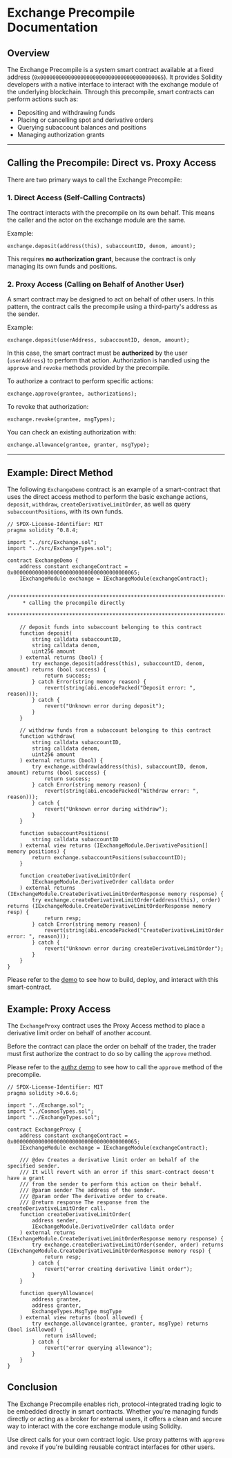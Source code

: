# Exchange Precompile Documentation

## Overview

The Exchange Precompile is a system smart contract available at a fixed address 
(`0x0000000000000000000000000000000000000065`). It provides Solidity developers 
with a native interface to interact with the exchange module of the underlying 
blockchain. Through this precompile, smart contracts can perform actions such 
as:

* Depositing and withdrawing funds
* Placing or cancelling spot and derivative orders
* Querying subaccount balances and positions
* Managing authorization grants

---

## Calling the Precompile: Direct vs. Proxy Access

There are two primary ways to call the Exchange Precompile:

### 1. **Direct Access (Self-Calling Contracts)**

The contract interacts with the precompile on its own behalf. This means the caller and the actor on the exchange module are the same.

Example:

```solidity
exchange.deposit(address(this), subaccountID, denom, amount);
```

This requires **no authorization grant**, because the contract is only managing its own funds and positions.

### 2. **Proxy Access (Calling on Behalf of Another User)**

A smart contract may be designed to act on behalf of other users. In this pattern, the contract calls the precompile using a third-party's address as the sender.

Example:

```solidity
exchange.deposit(userAddress, subaccountID, denom, amount);
```

In this case, the smart contract must be **authorized** by the user (`userAddress`) to perform that action. Authorization is handled using the `approve` and `revoke` methods provided by the precompile.

To authorize a contract to perform specific actions:

```solidity
exchange.approve(grantee, authorizations);
```

To revoke that authorization:

```solidity
exchange.revoke(grantee, msgTypes);
```

You can check an existing authorization with:

```solidity
exchange.allowance(grantee, granter, msgType);
```

---

## Example: Direct Method

The following `ExchangeDemo` contract is an example of a smart-contract that uses
the direct access method to perform the basic exchange actions, `deposit`, 
`withdraw`, `createDerivativeLimitOrder`, as well as query `subaccountPositions`,
with its own funds.

```
// SPDX-License-Identifier: MIT
pragma solidity ^0.8.4;

import "../src/Exchange.sol";
import "../src/ExchangeTypes.sol";

contract ExchangeDemo {
    address constant exchangeContract = 0x0000000000000000000000000000000000000065;
    IExchangeModule exchange = IExchangeModule(exchangeContract);

    /***************************************************************************
     * calling the precompile directly
    ****************************************************************************/

    // deposit funds into subaccount belonging to this contract
    function deposit(
        string calldata subaccountID,
        string calldata denom,
        uint256 amount
    ) external returns (bool) {
        try exchange.deposit(address(this), subaccountID, denom, amount) returns (bool success) {
            return success;
        } catch Error(string memory reason) {
            revert(string(abi.encodePacked("Deposit error: ", reason)));
        } catch {
            revert("Unknown error during deposit");
        }
    }

    // withdraw funds from a subaccount belonging to this contract
    function withdraw(
        string calldata subaccountID,
        string calldata denom,
        uint256 amount
    ) external returns (bool) {
        try exchange.withdraw(address(this), subaccountID, denom, amount) returns (bool success) {
            return success;
        } catch Error(string memory reason) {
            revert(string(abi.encodePacked("Withdraw error: ", reason)));
        } catch {
            revert("Unknown error during withdraw");
        }
    }

    function subaccountPositions(
        string calldata subaccountID
    ) external view returns (IExchangeModule.DerivativePosition[] memory positions) {
        return exchange.subaccountPositions(subaccountID);
    }

    function createDerivativeLimitOrder(
        IExchangeModule.DerivativeOrder calldata order
    ) external returns (IExchangeModule.CreateDerivativeLimitOrderResponse memory response) {
        try exchange.createDerivativeLimitOrder(address(this), order) returns (IExchangeModule.CreateDerivativeLimitOrderResponse memory resp) {
            return resp;
        } catch Error(string memory reason) {
            revert(string(abi.encodePacked("CreateDerivativeLimitOrder error: ", reason)));
        } catch {
            revert("Unknown error during createDerivativeLimitOrder");
        }
    }
}
```

Please refer to the [demo](../demos/exchange-direct/README.md) to see how to build, deploy,
and interact with this smart-contract.

## Example: Proxy Access

The `ExchangeProxy` contract uses the Proxy Access method to place a derivative
limit order on behalf of another account.

Before the contract can place the order on behalf of the trader, the trader must
first authorize the contract to do so by calling the `approve` method.

Please refer to the [authz demo](..demos/exchange-proxy/demo.sh) to see how to
call the `approve` method of the precompile.

```
// SPDX-License-Identifier: MIT
pragma solidity >0.6.6;

import "../Exchange.sol";
import "../CosmosTypes.sol";
import "../ExchangeTypes.sol";

contract ExchangeProxy {
    address constant exchangeContract = 0x0000000000000000000000000000000000000065;
    IExchangeModule exchange = IExchangeModule(exchangeContract);

    /// @dev Creates a derivative limit order on behalf of the specified sender. 
    /// It will revert with an error if this smart-contract doesn't have a grant 
    /// from the sender to perform this action on their behalf.
    /// @param sender The address of the sender.
    /// @param order The derivative order to create.
    /// @return response The response from the createDerivativeLimitOrder call.
    function createDerivativeLimitOrder(
        address sender,
        IExchangeModule.DerivativeOrder calldata order
    ) external returns (IExchangeModule.CreateDerivativeLimitOrderResponse memory response) {
        try exchange.createDerivativeLimitOrder(sender, order) returns (IExchangeModule.CreateDerivativeLimitOrderResponse memory resp) {
            return resp;
        } catch {
            revert("error creating derivative limit order");
        }
    }

    function queryAllowance(
        address grantee,
        address granter, 
        ExchangeTypes.MsgType msgType
    ) external view returns (bool allowed) {
        try exchange.allowance(grantee, granter, msgType) returns (bool isAllowed) {
            return isAllowed;
        } catch {
            revert("error querying allowance");
        }
    }
}
```

## Conclusion

The Exchange Precompile enables rich, protocol-integrated trading logic to be 
embedded directly in smart contracts. Whether you're managing funds directly or 
acting as a broker for external users, it offers a clean and secure way to 
interact with the core exchange module using Solidity.

Use direct calls for your own contract logic. Use proxy patterns with `approve` 
and `revoke` if you're building reusable contract interfaces for other users.
